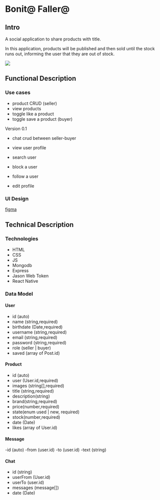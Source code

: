 # Bonit@ Faller@

## Intro

A social application to share products with title.


In this application, products will be published and then sold until the stock runs out, informing the user that they are out of stock.

![](https://giphy.com/gifs/for91days-valencia-virgin-FlqAA0VU1VUaI)

## Functional Description

### Use cases


- product CRUD (seller)
- view products
- toggle like a product
- toggle save a product (buyer)

Version 0.1
- chat crud between seller-buyer
- view user profile
- search user

- block a user
- follow a user
- edit profile 

### UI Design

[figma](https://www.figma.com/design/Q4iQvRbLMlkkjz43Y7gMCo/Bonita-Fallera?node-id=1-3&t=ikXahD24AbVbfBka-1)

## Technical Description

### Technologies

- HTML
- CSS
- JS
- Mongodb
- Express
- Jason Web Token
- React Native

### Data Model

#### User
- id (auto)
- name (string,required)
- birthdate (Date,required)
- username (string,required)
- email (string,required)
- password (string,required)
- role (seller | buyer)
- saved (array of Post.id)

#### Product
- id (auto)
- user (User.id,required)
- images (string[],required)
- title (string,required)
- description(string)
- brand(string,required)
- price(number,required)
- state(enum used | new, required)
- stock(number,required)
- date (Date)
- likes (array of User.id)

#### Message
-id (auto)
-from (user.id)
-to (user.id)
-text (string)

#### Chat
- id (string)
- userFrom (User.id)
- userTo (user.id)
- messages (message[])
- date (Date)
